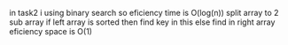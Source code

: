 in task2 i using binary search so eficiency time is O(log(n))
split array to 2 sub array
if left array is sorted then find key in this else find in right array
 eficiency space is O(1)

